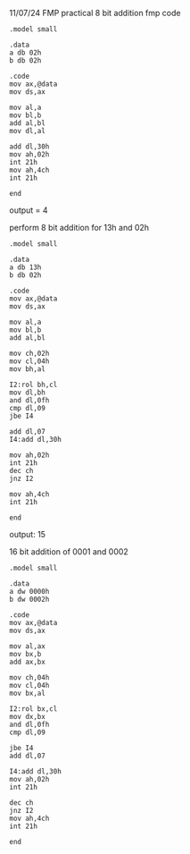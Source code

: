 11/07/24 FMP practical
8 bit addition fmp code
```
.model small

.data
a db 02h
b db 02h

.code 
mov ax,@data
mov ds,ax

mov al,a
mov bl,b
add al,bl
mov dl,al

add dl,30h
mov ah,02h
int 21h
mov ah,4ch
int 21h

end
```

output = 4

perform 8 bit addition for 13h and 02h 
```
.model small

.data
a db 13h
b db 02h

.code
mov ax,@data
mov ds,ax

mov al,a
mov bl,b
add al,bl

mov ch,02h
mov cl,04h
mov bh,al

I2:rol bh,cl
mov dl,bh
and dl,0fh
cmp dl,09
jbe I4

add dl,07
I4:add dl,30h

mov ah,02h
int 21h
dec ch
jnz I2

mov ah,4ch
int 21h

end
```
output:
15

16 bit addition of 0001 and 0002
```
.model small

.data
a dw 0000h
b dw 0002h

.code
mov ax,@data
mov ds,ax

mov al,ax
mov bx,b
add ax,bx

mov ch,04h
mov cl,04h
mov bx,al

I2:rol bx,cl
mov dx,bx
and dl,0fh
cmp dl,09

jbe I4
add dl,07

I4:add dl,30h
mov ah,02h
int 21h

dec ch
jnz I2
mov ah,4ch
int 21h

end
```